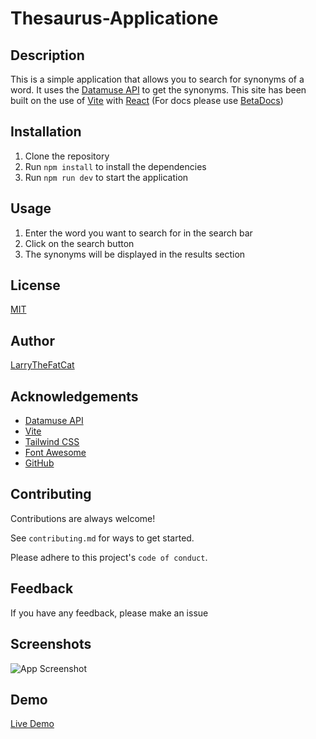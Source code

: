 # Thesaurus-Applicatione

## Description

This is a simple application that allows you to search for synonyms of a word. It uses the [Datamuse API](https://www.datamuse.com/api/) to get the synonyms. This site has been built on the use of [Vite](https://vitejs.dev/) with [React](https://www.reactjs.org/) (For docs please use [BetaDocs](https://beta.reactjs.org/))

## Installation

1. Clone the repository
2. Run `npm install` to install the dependencies
3. Run `npm run dev` to start the application

## Usage

1. Enter the word you want to search for in the search bar
2. Click on the search button
3. The synonyms will be displayed in the results section

## License

[MIT](https://choosealicense.com/licenses/mit/)

## Author

[LarryTheFatCat](https://www.github.com/LarryTheFatCat)

## Acknowledgements

- [Datamuse API](https://www.datamuse.com/api/)
- [Vite](https://vitejs.dev/)
- [Tailwind CSS](https://tailwindcss.com/)
- [Font Awesome](https://fontawesome.com/)
- [GitHub](https://www.github.com/larrythefatcat/thesaurus-application)

## Contributing

Contributions are always welcome!

See `contributing.md` for ways to get started.

Please adhere to this project's `code of conduct`.

## Feedback

If you have any feedback, please make an issue

## Screenshots

![App Screenshot]()

## Demo

[Live Demo](https://larrythefatcat.github.io/thesaurus-application/)